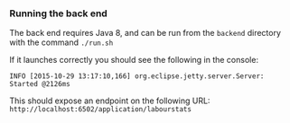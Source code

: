 ### Running the back end

The back end requires Java 8, and can be run from the `backend` directory with the command `./run.sh`

If it launches correctly you should see the following in the console:

`INFO [2015-10-29 13:17:10,166] org.eclipse.jetty.server.Server: Started @2126ms`

This should expose an endpoint on the following URL:
`http://localhost:6502/application/labourstats`
